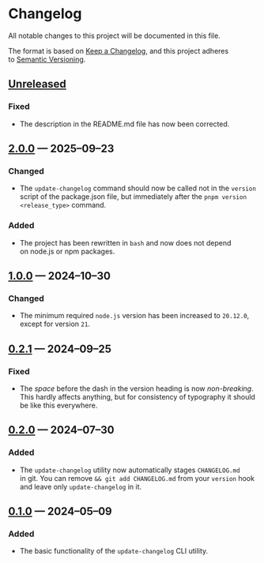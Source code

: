 <!-- markdownlint-disable MD007 MD024 -->
# Changelog

All notable changes to this project will be documented in this file.

The format is based on [Keep a Changelog](https://keepachangelog.com), and this project adheres to [Semantic Versioning](https://semver.org).

## [Unreleased]

### Fixed

- The description in the README.md file has now been corrected.

## [2.0.0] — 2025–09–23

### Changed

- The `update-changelog` command should now be called not in the `version` script of the package.json file, but immediately after the `pnpm version <release_type>` command.

### Added

- The project has been rewritten in `bash` and now does not depend on node.js or npm packages.

## [1.0.0] — 2024–10–30

### Changed

- The minimum required `node.js` version has been increased to `20.12.0`, except for version `21`.

## [0.2.1] — 2024–09–25

### Fixed

- The _space_ before the dash in the version heading is now _non-breaking_. This hardly affects anything, but for consistency of typography it should be like this everywhere.

## [0.2.0] — 2024–07–30

### Added

- The `update-changelog` utility now automatically stages `CHANGELOG.md` in git. You can remove `&& git add CHANGELOG.md` from your `version` hook and leave only `update-changelog` in it.

## [0.1.0] — 2024–05–09

### Added

- The basic functionality of the `update-changelog` CLI utility.

[Unreleased]: https://github.com/firefoxic/update-changelog/compare/v2.0.0...HEAD
[2.0.0]: https://github.com/firefoxic/update-changelog/compare/v1.0.0...v2.0.0
[1.0.0]: https://github.com/firefoxic/update-changelog/compare/v0.2.1...v1.0.0
[0.2.1]: https://github.com/firefoxic/update-changelog/compare/v0.2.0...v0.2.1
[0.2.0]: https://github.com/firefoxic/update-changelog/compare/v0.1.0...v0.2.0
[0.1.0]: https://github.com/firefoxic/update-changelog/releases/tag/v0.1.0
